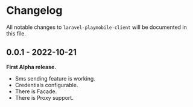 # Changelog

All notable changes to `laravel-playmobile-client` will be documented in this file.

## 0.0.1 - 2022-10-21

**First Alpha release.**

- Sms sending feature is working.
- Credentials configurable.
- There is Facade.
- There is Proxy support.
